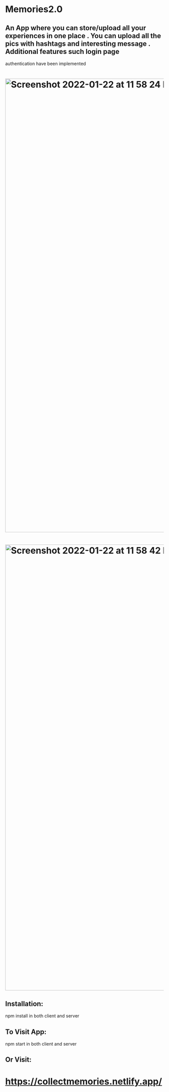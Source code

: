 # Memories2.0

## An App where you can store/upload all your experiences in one place . You can upload all the pics with hashtags and interesting message . Additional features such login page
authentication have been implemented

# 
# 
# <img width="1440" alt="Screenshot 2022-01-22 at 11 58 24 PM" src="https://user-images.githubusercontent.com/84660976/150653207-2ec88758-ab91-42e3-a9ec-77ca89038007.png">
# <img width="1415" alt="Screenshot 2022-01-22 at 11 58 42 PM" src="https://user-images.githubusercontent.com/84660976/150653215-ef4b1849-d386-44cb-aa23-73293c36a54b.png">



## Installation:
npm install in both client and server

## To Visit App:
npm start in both client and server

## Or Visit:
# https://collectmemories.netlify.app/



